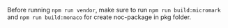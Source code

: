     
Before running `npm run vendor`, make sure to run `npm run build:micromark` and `npm run build:monaco` for create noc-package in pkg folder.
